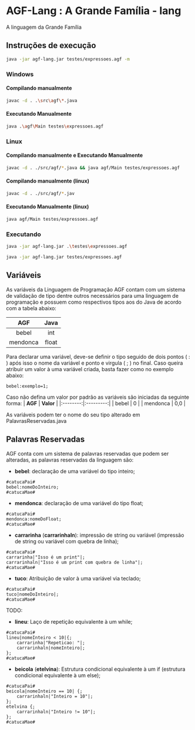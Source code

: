 # AGF-Lang : A Grande Família - lang #

A linguagem da Grande Família

## Instruções de execução ##

```bash
java -jar agf-lang.jar testes/expressoes.agf -m
```

### Windows ###

#### Compilando manualmente ####

```bash
javac -d . .\src\agf\*.java
```

#### Executando Manualmente ####

```bash
java .\agf\Main testes\expressoes.agf
```

### Linux ###

#### Compilando manualmente e Executando Manualmente ####

```bash
javac -d . ./src/agf/*.java && java agf/Main testes/expressoes.agf
```

#### Compilando manualmente (linux) ####

```bash
javac -d . ./src/agf/*.jav
```

#### Executando Manualmente (linux) ####

```bash
java agf/Main testes/expressoes.agf
```

### Executando ###

```bash
java -jar agf-lang.jar .\testes\expressoes.agf
```

```bash
java -jar agf-lang.jar testes/expressoes.agf
```

## Variáveis ##

As variáveis da Linguagem de Programação AGF contam com um sistema de validação de tipo dentre outros necessários para uma linguagem de programação e possuem como respectivos tipos aos do Java de acordo com a  tabela abaixo:

|  **AGF** | **Java** |
|:--------:|:--------:|
|   bebel  |    int   |
| mendonca |   float  |

Para declarar uma variável, deve-se definir o tipo seguido de dois pontos ( : ) após isso o nome da variável e ponto e virgula ( ; ) no final.
Caso queira atribuir um valor à uma variável criada, basta fazer como no exemplo abaixo:

```code
bebel:exemplo=1;
```

Caso não defina um valor por padrão as variáveis são iniciadas da seguinte forma:
|  **AGF** | **Valor** |
|:--------:|:---------:|
|   bebel  |     0     |
| mendonca |    0,0    |

As variáveis podem ter o nome do seu tipo alterado em PalavrasReservadas.java

## Palavras Reservadas ##

AGF conta com um sistema de palavras reservadas que podem ser alteradas, as palavras reservadas da linguagem são:

- **bebel**: declaração de uma variável do tipo inteiro;

```AGF
#catucaPai#
bebel:nomeDoInteiro;
#catucaMae#
```

- **mendonca**: declaração de uma variável do tipo float;

```AGF
#catucaPai#
mendonca:nomeDoFloat;
#catucaMae#
```

- **carrarinha** (**carrarinhaln**): impressão de string ou variável (impressão de string ou variável com quebra de linha);

```AGF
#catucaPai#
carrarinha|"Isso é um print"|;
carrarinhaln|"Isso é um print com quebra de linha"|;
#catucaMae#
```

- **tuco**: Atribuição de valor à uma variável via teclado;

```AGF
#catucaPai#
tuco|nomeDoInteiro|;
#catucaMae#
```

TODO:

- **lineu**: Laço de repetição equivalente à um while;

```AGF
#catucaPai#
lineu|nomeInteiro < 10|{;
    carrarinha|"Repeticao: "|;
    carrarinhaln|nomeInteiro|;
};
#catucaMae#
```

- **beicola** (**etelvina**): Estrutura condicional equivalente à um if (estrutura condicional equivalente à um else);

```AGF
#catucaPai#
beicola|nomeInteiro == 10| {;
    carrarinhaln|"Inteiro = 10"|;
};
etelvina {;
    carrarinhaln|"Inteiro != 10"|;
};
#catucaMae#
```
